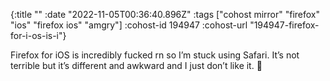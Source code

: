 {:title ""
 :date "2022-11-05T00:36:40.896Z"
 :tags ["cohost mirror" "firefox" "ios" "firefox ios" "amgry"]
 :cohost-id 194947
 :cohost-url "194947-firefox-for-i-os-is-i"}

Firefox for iOS is incredibly fucked rn so I’m stuck using Safari. It’s not terrible but it’s different and awkward and I just don’t like it. 😤